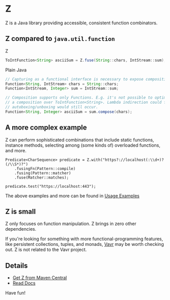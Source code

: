 # Z

Z is a Java library providing accessible, consistent function combinators.

## Z compared to `java.util.function`

Z

```java
ToIntFunction<String> asciiSum = Z.fuse(String::chars, IntStream::sum);
```

Plain Java

```java
// Capturing as a functional interface is necessary to expose composition methods.
Function<String, IntStream> chars = String::chars;
Function<IntStream, Integer> sum = IntStream::sum;

// Composition supports only Functions. E.g. it's not possible to optimize here as
// a composition over ToIntFunction<String>. Lambda indirection could fake it, but
// autoboxing/unboxing would still occur.
Function<String, Integer> asciiSum = sum.compose(chars);
```

## A more complex example

Z can perform sophisticated combinations that include static functions, instance
methods, selecting among (some kinds of) overloaded functions, and more.

```
Predicate<CharSequence> predicate = Z.with("https?://localhost(:\\d+)?(/\\S*)?")
    .fusingFn(Pattern::compile)
    .fusing(Pattern::matcher)
    .fuse(Matcher::matches);

predicate.test("https://localhost:443");
```

The above examples and more can be found in [Usage Examples](https://github.com/hiljusti/z/blob/HEAD/src/test/java/so/dang/cool/z/UsageExamples.java)

## Z is small

Z only focuses on function manipulation. Z brings in zero other dependencies.

If you're looking for something with more functional-programming features, like
persistent collections, tuples, and monads, [Vavr](https://www.vavr.io/) may be
worth checking out. Z is not related to the Vavr project.

## Details

- [Get Z from Maven Central](https://search.maven.org/artifact/so.dang.cool/z/)
- [Read Docs](https://www.javadoc.io/doc/so.dang.cool/z/latest/so/dang/cool/z/package-summary.html)

Have fun!
